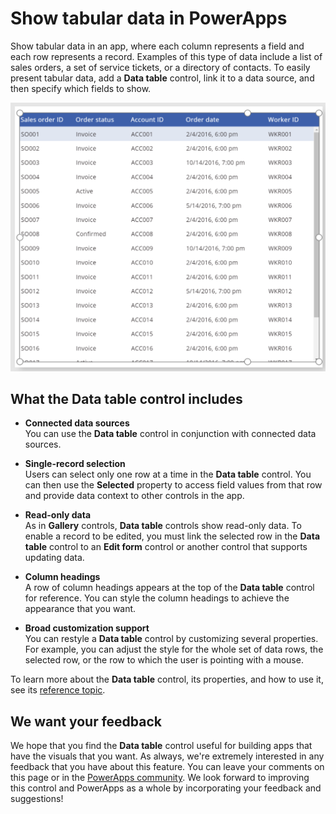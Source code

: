 <properties
	pageTitle="Show tabular data | Microsoft PowerApps"
	description="This topic introduces the Data table control in Microsoft PowerApps."
	services="powerapps"
	documentationCenter="na"
	authors="jasongre"
	manager="kfend"
	editor=""
	tags=""/>

<tags
   ms.service="powerapps"
   ms.devlang="na"
   ms.topic="article"
   ms.tgt_pltfrm="na"
   ms.workload="na"
   ms.date="04/24/2017"
   ms.author="kfend"/>

# Show tabular data in PowerApps #
Show tabular data in an app, where each column represents a field and each row represents a record. Examples of this type of data include a list of sales orders, a set of service tickets, or a directory of contacts. To easily present tabular data, add a **Data table** control, link it to a data source, and then specify which fields to show.

![Data table control](./media/data-table-control/data-table-example.png)

## What the **Data table** control includes ##
+ **Connected data sources**<br>You can use the **Data table** control in conjunction with connected data sources.

+ **Single-record selection**<br>Users can select only one row at a time in the **Data table** control. You can then use the **Selected** property to access field values from that row and provide data context to other controls in the app.

+ **Read-only data**<br>As in **Gallery** controls, **Data table** controls show read-only data. To enable a record to be edited, you must link the selected row in the **Data table** control to an **Edit form** control or another control that supports updating data.

+ **Column headings**<br>A row of column headings appears at the top of the **Data table** control for reference. You can style the column headings to achieve the appearance that you want.

+ **Broad customization support**<br>You can restyle a **Data table** control by customizing several properties. For example, you can adjust the style for the whole set of data rows, the selected row, or the row to which the user is pointing with a mouse.   

To learn more about the **Data table** control, its properties, and how to use it, see its [reference topic](control-data-table.md).

## We want your feedback ##
We hope that you find the **Data table** control useful for building apps that have the visuals that you want. As always, we're extremely interested in any feedback that you have about this feature. You can leave your comments on this page or in the [PowerApps community](http://aka.ms/powerapps-community). We look forward to improving this control and PowerApps as a whole by incorporating your feedback and suggestions!
